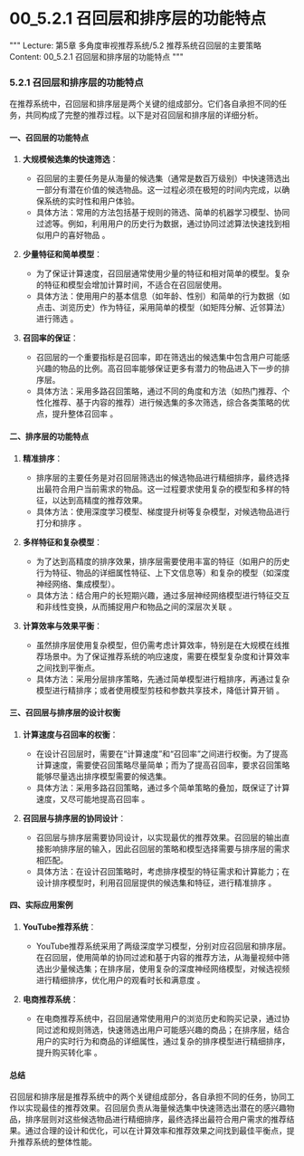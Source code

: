 # 00_5.2.1 召回层和排序层的功能特点

"""
Lecture: 第5章 多角度审视推荐系统/5.2 推荐系统召回层的主要策略
Content: 00_5.2.1 召回层和排序层的功能特点
"""

### 5.2.1 召回层和排序层的功能特点

在推荐系统中，召回层和排序层是两个关键的组成部分。它们各自承担不同的任务，共同构成了完整的推荐过程。以下是对召回层和排序层的详细分析。

#### 一、召回层的功能特点

1. **大规模候选集的快速筛选**：
   - 召回层的主要任务是从海量的候选集（通常是数百万级别）中快速筛选出一部分有潜在价值的候选物品。这一过程必须在极短的时间内完成，以确保系统的实时性和用户体验。
   - 具体方法：常用的方法包括基于规则的筛选、简单的机器学习模型、协同过滤等。例如，利用用户的历史行为数据，通过协同过滤算法快速找到相似用户的喜好物品 。

2. **少量特征和简单模型**：
   - 为了保证计算速度，召回层通常使用少量的特征和相对简单的模型。复杂的特征和模型会增加计算时间，不适合在召回层使用。
   - 具体方法：使用用户的基本信息（如年龄、性别）和简单的行为数据（如点击、浏览历史）作为特征，采用简单的模型（如矩阵分解、近邻算法）进行筛选 。

3. **召回率的保证**：
   - 召回层的一个重要指标是召回率，即在筛选出的候选集中包含用户可能感兴趣的物品的比例。高召回率能够保证更多有潜力的物品进入下一步的排序层。
   - 具体方法：采用多路召回策略，通过不同的角度和方法（如热门推荐、个性化推荐、基于内容的推荐）进行候选集的多次筛选，综合各类策略的优点，提升整体召回率 。

#### 二、排序层的功能特点

1. **精准排序**：
   - 排序层的主要任务是对召回层筛选出的候选物品进行精细排序，最终选择出最符合用户当前需求的物品。这一过程要求使用复杂的模型和多样的特征，以达到高精度的推荐效果。
   - 具体方法：使用深度学习模型、梯度提升树等复杂模型，对候选物品进行打分和排序 。

2. **多样特征和复杂模型**：
   - 为了达到高精度的排序效果，排序层需要使用丰富的特征（如用户的历史行为特征、物品的详细属性特征、上下文信息等）和复杂的模型（如深度神经网络、集成模型）。
   - 具体方法：结合用户的长短期兴趣，通过多层神经网络模型进行特征交互和非线性变换，从而捕捉用户和物品之间的深层次关联 。

3. **计算效率与效果平衡**：
   - 虽然排序层使用复杂模型，但仍需考虑计算效率，特别是在大规模在线推荐场景中。为了保证推荐系统的响应速度，需要在模型复杂度和计算效率之间找到平衡点。
   - 具体方法：采用分层排序策略，先通过简单模型进行粗排序，再通过复杂模型进行精排序；或者使用模型剪枝和参数共享技术，降低计算开销 。

#### 三、召回层与排序层的设计权衡

1. **计算速度与召回率的权衡**：
   - 在设计召回层时，需要在“计算速度”和“召回率”之间进行权衡。为了提高计算速度，需要使召回策略尽量简单；而为了提高召回率，要求召回策略能够尽量选出排序模型需要的候选集。
   - 具体方法：采用多路召回策略，通过多个简单策略的叠加，既保证了计算速度，又尽可能地提高召回率 。

2. **召回层与排序层的协同设计**：
   - 召回层与排序层需要协同设计，以实现最优的推荐效果。召回层的输出直接影响排序层的输入，因此召回层的策略和模型选择需要与排序层的需求相匹配。
   - 具体方法：在设计召回策略时，考虑排序模型的特征需求和计算能力；在设计排序模型时，利用召回层提供的候选集和特征，进行精准排序 。

#### 四、实际应用案例

1. **YouTube推荐系统**：
   - YouTube推荐系统采用了两级深度学习模型，分别对应召回层和排序层。在召回层，使用简单的协同过滤和基于内容的推荐方法，从海量视频中筛选出少量候选集；在排序层，使用复杂的深度神经网络模型，对候选视频进行精细排序，优化用户的观看时长和满意度 。

2. **电商推荐系统**：
   - 在电商推荐系统中，召回层通常使用用户的浏览历史和购买记录，通过协同过滤和规则筛选，快速筛选出用户可能感兴趣的商品；在排序层，结合用户的实时行为和商品的详细属性，通过复杂的排序模型进行精细排序，提升购买转化率 。

#### 总结

召回层和排序层是推荐系统中的两个关键组成部分，各自承担不同的任务，协同工作以实现最佳的推荐效果。召回层负责从海量候选集中快速筛选出潜在的感兴趣物品，排序层则对这些候选物品进行精细排序，最终选择出最符合用户需求的推荐结果。通过合理的设计和优化，可以在计算效率和推荐效果之间找到最佳平衡点，提升推荐系统的整体性能。
